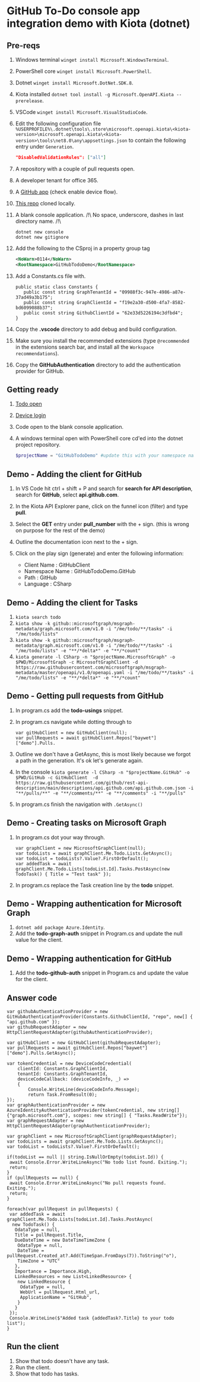 # GitHub To-Do console app integration demo with Kiota (dotnet)

## Pre-reqs

1. Windows terminal `winget install Microsoft.WindowsTerminal`.
1. PowerShell core `winget install Microsoft.PowerShell`.
1. Dotnet `winget install Microsoft.DotNet.SDK.8`.
1. Kiota installed `dotnet tool install -g Microsoft.OpenAPI.Kiota --prerelease`.
1. VSCode `winget install Microsoft.VisualStudioCode`.
1. Edit the following configuration file `%USERPROFILE%\.dotnet\tools\.store\microsoft.openapi.kiota\<kiota-version>\microsoft.openapi.kiota\<kiota-version>\tools\net8.0\any\appsettings.json` to contain the following entry under `Generation`.

   ```json
   "DisabledValidationRules": ["all"]
   ```

1. A repository with a couple of pull requests open.
1. A developer tenant for office 365.
1. A [GitHub app](https://github.com/settings/applications/new) (check enable device flow).
1. [This repo](https://github.com/baywet/GitHubTodoDemo) cloned locally.
1. A blank console application. /!\ No space, underscore, dashes in last directory name. /!\

   ```shell
   dotnet new console
   dotnet new gitignore
   ```

1. Add the following to the CSproj in a property group tag

   ```xml
   <NoWarn>0114</NoWarn>
   <RootNamespace>GitHubTodoDemo</RootNamespace>
   ```

1. Add a Constants.cs file with.

   ```CSharp
   public static class Constants {
      public const string GraphTenantId = "09988f3c-947e-4986-a87e-37ad49a3b175";
      public const string GraphClientId = "f19e2a30-d500-4fa7-8582-bd6099088b37";
      public const string GithubClientId = "62e33d5226194c3dfbd4";
   }
   ```

1. Copy the **.vscode** directory to add debug and build configuration.
1. Make sure you install the recommended extensions (type `@recommended` in the extensions search bar, and install all the `Workspace recommendations`).
1. Copy the **GitHubAuthentication** directory to add the authentication provider for GitHub.

## Getting ready

1. [Todo open](https://to-do.office.com/tasks/inbox)
1. [Device login](https://www.microsoft.com/devicelogin)
1. Code open to the blank console application.
1. A windows terminal open with PowerShell core cd'ed into the dotnet project repository.

   ```PowerShell
   $projectName = "GitHubTodoDemo" #update this with your namespace name
   ```

## Demo - Adding the client for GitHub

1. In VS Code hit ctrl + shift + P and search for **search for API description**, search for **GitHub**, select **api.github.com**.
1. In the Kiota API Explorer pane, click on the funnel icon (filter) and type **pull**.
1. Select the **GET** entry under **pull_number** with the + sign. (this is wrong on purpose for the rest of the demo)
1. Outline the documentation icon next to the + sign.
1. Click on the play sign (generate) and enter the following information:

   - Client Name : GitHubClient
   - Namespace Name : GitHubTodoDemo.GitHub
   - Path : GitHub
   - Language : CSharp

## Demo - Adding the client for Tasks

1. `kiota search todo`
1. `kiota show -k github::microsoftgraph/msgraph-metadata/graph.microsoft.com/v1.0 -i "/me/todo/**/tasks" -i "/me/todo/lists"`
1. `kiota show -k github::microsoftgraph/msgraph-metadata/graph.microsoft.com/v1.0 -i "/me/todo/**/tasks" -i "/me/todo/lists" -e "**/*delta*" -e "**/*count"`
1. `kiota generate -l CSharp -n "$projectName.MicrosoftGraph" -o $PWD/MicrosoftGraph -c MicrosoftGraphClient -d https://raw.githubusercontent.com/microsoftgraph/msgraph-metadata/master/openapi/v1.0/openapi.yaml -i "/me/todo/**/tasks" -i "/me/todo/lists" -e "**/*delta*" -e "**/*count"`

## Demo - Getting pull requests from GitHub

1. In program.cs add the **todo-usings** snippet.
1. In program.cs navigate while dotting through to

   ```CSharp
   var gitHubClient = new GitHubClient(null);
   var pullRequests = await gitHubClient.Repos["baywet"]["demo"].Pulls.
   ```

1. Outline we don't have a GetAsync, this is most likely because we forgot a path in the generation. It's ok let's generate again.
1. In the console `kiota generate -l CSharp -n "$projectName.GitHub" -o $PWD/GitHub -c GitHubClient  -d https://raw.githubusercontent.com/github/rest-api-description/main/descriptions/api.github.com/api.github.com.json -i "**/pulls/**" -e "**/comments/**" -e "**/comments" -i "**/pulls"`
1. In program.cs finish the navigation with `.GetAsync()`

## Demo - Creating tasks on Microsoft Graph

1. In program.cs dot your way through.

   ```CSharp
   var graphClient = new MicrosoftGraphClient(null);
   var todoLists = await graphClient.Me.Todo.Lists.GetAsync();
   var todoList = todoLists?.Value?.FirstOrDefault();
   var addedTask = await graphClient.Me.Todo.Lists[todoList.Id].Tasks.PostAsync(new TodoTask() { Title = "Test task" });
   ```

1. In program.cs replace the Task creation line by the **todo** snippet.

## Demo - Wrapping authentication for Microsoft Graph

1. `dotnet add package Azure.Identity`.
1. Add the **todo-graph-auth** snippet in Program.cs and update the null value for the client.

## Demo - Wrapping authentication for GitHub

1. Add the **todo-github-auth** snippet in Program.cs and update the value for the client.

## Answer code

```CSharp
var githubAuthenticationProvider = new GitHubAuthenticationProvider(Constants.GithubClientId, "repo", new[] { "api.github.com" });
var githubRequestAdapter = new HttpClientRequestAdapter(githubAuthenticationProvider);

var gitHubClient = new GitHubClient(githubRequestAdapter);
var pullRequests = await gitHubClient.Repos["baywet"]["demo"].Pulls.GetAsync();

var tokenCredential = new DeviceCodeCredential(
    clientId: Constants.GraphClientId,
    tenantId: Constants.GraphTenantId,
    deviceCodeCallback: (deviceCodeInfo, _) =>
    {
        Console.WriteLine(deviceCodeInfo.Message);
        return Task.FromResult(0);
});
var graphAuthenticationProvider = new AzureIdentityAuthenticationProvider(tokenCredential, new string[] {"graph.microsoft.com"}, scopes: new string[] { "Tasks.ReadWrite"});
var graphRequestAdapter = new HttpClientRequestAdapter(graphAuthenticationProvider);

var graphClient = new MicrosoftGraphClient(graphRequestAdapter);
var todoLists = await graphClient.Me.Todo.Lists.GetAsync();
var todoList = todoLists?.Value?.FirstOrDefault();

if(todoList == null || string.IsNullOrEmpty(todoList.Id)) {
 await Console.Error.WriteLineAsync("No todo list found. Exiting.");
 return;
}
if (pullRequests == null) {
 await Console.Error.WriteLineAsync("No pull requests found. Exiting.");
 return;
}

foreach(var pullRequest in pullRequests) {
 var addedTask = await graphClient.Me.Todo.Lists[todoList.Id].Tasks.PostAsync(
  new TodoTask() {
   OdataType = null,
   Title = pullRequest.Title,
   DueDateTime = new DateTimeTimeZone {
    OdataType = null,
    DateTime = pullRequest.Created_at?.Add(TimeSpan.FromDays(7)).ToString("o"),
    TimeZone = "UTC"
   },
   Importance = Importance.High,
   LinkedResources = new List<LinkedResource> {
    new LinkedResource {
     OdataType = null,
     WebUrl = pullRequest.Html_url,
     ApplicationName = "GitHub",
    }
   }
 });
 Console.WriteLine($"Added task {addedTask?.Title} to your todo list");
}
```

## Run the client

1. Show that todo doesn't have any task.
1. Run the client.
1. Show that todo has tasks.
